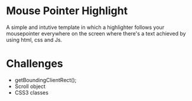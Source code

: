 # Mouse Pointer Highlight

A simple and intutive template in which a highlighter follows your mousepointer everywhere on the screen where there's a text
achieved by using html, css and Js.

# Challenges
- getBoundingClientRect();
- Scroll object
- CSS3 classes 